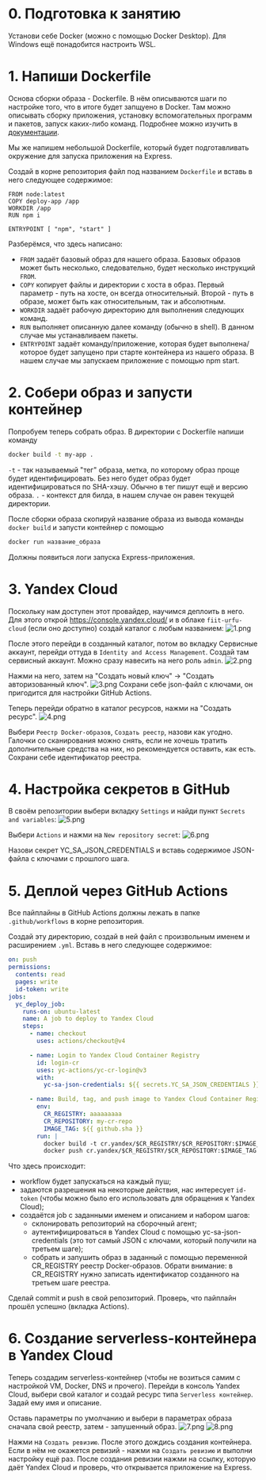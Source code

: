 # 0. Подготовка к занятию

Установи себе Docker (можно с помощью Docker Desktop). Для Windows ещё понадобится настроить WSL.

# 1. Напиши Dockerfile

Основа сборки образа - Dockerfile. В нём описываются шаги по настройке того, что в итоге будет запщуено в Docker. Там можно описывать сборку приложения, установку вспомогательных программ и пакетов, запуск каких-либо команд. Подробнее можно изучить в [документации](https://docs.docker.com/reference/dockerfile/).

Мы же напишем небольшой Dockerfile, который будет подготавливать окружение для запуска приложения на Express.

Создай в корне репозитория файл под названием `Dockerfile` и вставь в него следующее содержимое:

```docker
FROM node:latest
COPY deploy-app /app
WORKDIR /app
RUN npm i

ENTRYPOINT [ "npm", "start" ]
```

Разберёмся, что здесь написано:

- `FROM` задаёт базовый образ для нашего образа. Базовых образов может быть несколько, следовательно, будет несколько инструкций `FROM`.
- `COPY` копирует файлы и директории с хоста в образ. Первый параметр - путь на хосте, он всегда относительный. Второй - путь в образе, может быть как относительным, так и абсолютным.
- `WORKDIR` задаёт рабочую директорию для выполнения следующих команд.
- `RUN` выполняет описанную далее команду (обычно в shell). В данном случае мы устанавливаем пакеты.
- `ENTRYPOINT` задаёт команду/приложение, которая будет выполнена/которое будет запущено при старте контейнера из нашего образа. В нашем случае мы запускаем приложение с помощью npm start.

# 2. Собери образ и запусти контейнер

Попробуем теперь собрать образ. В директории с Dockerfile напиши команду

```bash
docker build -t my-app .
```

`-t` - так называемый "тег" образа, метка, по которому образ проще будет идентифицировать. Без него будет образ будет идентифицироваться по SHA-хэшу. Обычно в тег пишут ещё и версию образа.
`.` - контекст для билда, в нашем случае он равен текущей директории.

После сборки образа скопируй название образа из вывода команды `docker build` и запусти контейнер с помощью

```bash
docker run название_образа
```

Должны появиться логи запуска Express-приложения.

# 3. Yandex Cloud

Поскольку нам доступен этот провайдер, научимся деплоить в него.
Для этого открой https://console.yandex.cloud/ и в облаке `fiit-urfu-cloud` (если оно доступно) создай каталог с любым названием:
![1.png](screenshots/1.png)

После этого перейди в созданный каталог, потом во вкладку Сервисные аккаунт, перейди оттуда в `Identity and Access Management`. Создай там сервисный аккаунт. Можно сразу навесить на него роль `admin`.
![2.png](screenshots/2.png)

Нажми на него, затем на "Создать новый ключ" -> "Создать авторизованный ключ".
![3.png](screenshots/3.png)
Сохрани себе json-файл с ключами, он пригодится для настройки GitHub Actions.

Теперь перейди обратно в каталог ресурсов, нажми на "Создать ресурс".
![4.png](screenshots/4.png)

Выбери `Реестр Docker-образов`, `Создать реестр`, назови как угодно. Галочки со сканирования можно снять, если не хочешь тратить дополнительные средства на них, но рекомендуется оставить, как есть.
Сохрани себе идентификатор реестра.

# 4. Настройка секретов в GitHub

В своём репозитории выбери вкладку `Settings` и найди пункт `Secrets and variables`:
![5.png](screenshots/5.png)

Выбери `Actions` и нажми на `New repository secret`:
![6.png](screenshots/6.png)

Назови секрет YC_SA_JSON_CREDENTIALS и вставь содержимое JSON-файла с ключами с прошлого шага.

# 5. Деплой через GitHub Actions

Все пайплайны в GitHub Actions должны лежать в папке `.github/workflows` в корне репозитория.

Создай эту директорию, создай в ней файл с произвольным именем и расширением `.yml`. Вставь в него следующее содержимое:

```yaml
on: push
permissions:
  contents: read
  pages: write
  id-token: write
jobs:
  yc_deploy_job:
    runs-on: ubuntu-latest
    name: A job to deploy to Yandex Cloud
    steps:
      - name: checkout
        uses: actions/checkout@v4

      - name: Login to Yandex Cloud Container Registry
        id: login-cr
        uses: yc-actions/yc-cr-login@v3
        with:
          yc-sa-json-credentials: ${{ secrets.YC_SA_JSON_CREDENTIALS }}

      - name: Build, tag, and push image to Yandex Cloud Container Registry
        env:
          CR_REGISTRY: aaaaaaaaa
          CR_REPOSITORY: my-cr-repo
          IMAGE_TAG: ${{ github.sha }}
        run: |
          docker build -t cr.yandex/$CR_REGISTRY/$CR_REPOSITORY:$IMAGE_TAG .
          docker push cr.yandex/$CR_REGISTRY/$CR_REPOSITORY:$IMAGE_TAG
```

Что здесь происходит:

- workflow будет запускаться на каждый пуш;
- задаются разрешения на некоторые действия, нас интересует `id-token` (чтобы можно было его использовать для обращения к Yandex Cloud);
- создаётся job с заданными именем и описанием и набором шагов:
  - склонировать репозиторий на сборочный агент;
  - аутентифицироваться в Yandex Cloud с помощью yc-sa-json-credentials (это тот самый JSON с ключами, который получили на третьем шаге);
  - собрать и запушить образ в заданный с помощью переменной CR_REGISTRY реестр Docker-образов.
    Обрати внимание: в CR_REGISTRY нужно записать идентификатор созданного на третьем шаге реестра.

Сделай commit и push в свой репозиторий. Проверь, что пайплайн прошёл успешно (вкладка Actions).

# 6. Создание serverless-контейнера в Yandex Cloud

Теперь создадим serverless-контейнер (чтобы не возиться самим с настройкой VM, Docker, DNS и прочего).
Перейди в консоль Yandex Cloud, выбери свой каталог и создай ресурс типа `Serverless контейнер`. Задай ему имя и описание.

Оставь параметры по умолчанию и выбери в параметрах образа сначала свой реестр, затем - запушенный образ.
![7.png](screenshots/7.png)
![8.png](screenshots/8.png)

Нажми на `Создать ревизию`. После этого дождись создания контейнера. Если в нём не окажется ревизий - нажми на `Создать ревизию` и выполни настройку ещё раз. После создания ревизии нажми на ссылку, которую даёт Yandex Cloud и проверь, что открывается приложение на Express.
